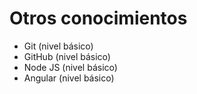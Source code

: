 # Otros conocimientos

* Git (nivel básico)
* GitHub (nivel básico)
* Node JS (nivel básico)
* Angular (nivel básico)